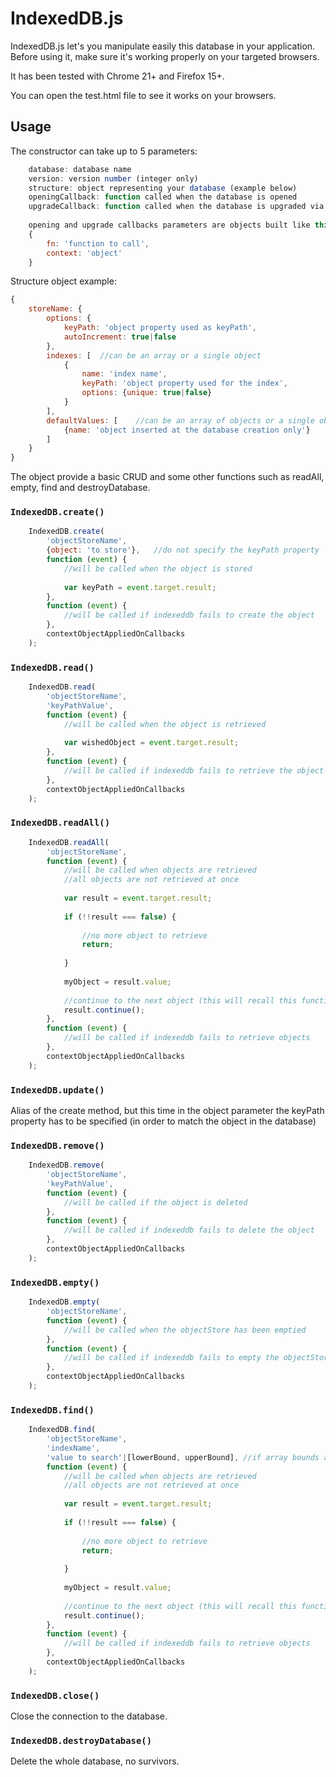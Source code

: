 IndexedDB.js
============

IndexedDB.js let's you manipulate easily this database in your application. Before using it, make sure it's working properly on your targeted browsers.

It has been tested with Chrome 21+ and Firefox 15+.

You can open the test.html file to see it works on your browsers.

Usage
-----
The constructor can take up to 5 parameters:
```javascript
	database: database name
	version: version number (integer only)
	structure: object representing your database (example below)
	openingCallback: function called when the database is opened
	upgradeCallback: function called when the database is upgraded via the old way using setVersion() (like in chrome)
	
	opening and upgrade callbacks parameters are objects built like this:
	{
		fn: 'function to call',
		context: 'object'
	}
```
Structure object example:
```javascript
{
	storeName: {
		options: {
			keyPath: 'object property used as keyPath',
			autoIncrement: true|false
		},
		indexes: [	//can be an array or a single object
			{
				name: 'index name',
				keyPath: 'object property used for the index',
				options: {unique: true|false}
			}
		],
		defaultValues: [	//can be an array of objects or a single object
			{name: 'object inserted at the database creation only'}
		]
	}
}
```

The object provide a basic CRUD and some other functions such as readAll, empty, find and destroyDatabase.

### `IndexedDB.create()`
```javascript
	IndexedDB.create(
		'objectStoreName', 
		{object: 'to store'},	//do not specify the keyPath property
		function (event) {
			//will be called when the object is stored
			
			var keyPath = event.target.result;
		},
		function (event) {
			//will be called if indexeddb fails to create the object
		},
		contextObjectAppliedOnCallbacks
	);
```

### `IndexedDB.read()`
```javascript
	IndexedDB.read(
		'objectStoreName',
		'keyPathValue',
		function (event) {
			//will be called when the object is retrieved
			
			var wishedObject = event.target.result;
		},
		function (event) {
			//will be called if indexeddb fails to retrieve the object
		},
		contextObjectAppliedOnCallbacks
	);
```

### `IndexedDB.readAll()`
```javascript
	IndexedDB.readAll(
		'objectStoreName',
		function (event) {
			//will be called when objects are retrieved
			//all objects are not retrieved at once
			
			var result = event.target.result;
			
			if (!!result === false) {
			
				//no more object to retrieve
				return;
			
			}
			
			myObject = result.value;
			
			//continue to the next object (this will recall this function)
			result.continue();
		},
		function (event) {
			//will be called if indexeddb fails to retrieve objects
		},
		contextObjectAppliedOnCallbacks
	);
```

### `IndexedDB.update()`

Alias of the create method, but this time in the object parameter the keyPath property has to be specified (in order to match the object in the database)

### `IndexedDB.remove()`
```javascript
	IndexedDB.remove(
		'objectStoreName',
		'keyPathValue',
		function (event) {
			//will be called if the object is deleted
		},
		function (event) {
			//will be called if indexeddb fails to delete the object
		},
		contextObjectAppliedOnCallbacks
	);
```

### `IndexedDB.empty()`
```javascript
	IndexedDB.empty(
		'objectStoreName',
		function (event) {
			//will be called when the objectStore has been emptied
		},
		function (event) {
			//will be called if indexeddb fails to empty the objectStore
		},
		contextObjectAppliedOnCallbacks
	);
```

### `IndexedDB.find()`
```javascript
	IndexedDB.find(
		'objectStoreName',
		'indexName',
		'value to search'|[lowerBound, upperBound], //if array bounds are included in the search
		function (event) {
			//will be called when objects are retrieved
			//all objects are not retrieved at once
			
			var result = event.target.result;
			
			if (!!result === false) {
			
				//no more object to retrieve
				return;
			
			}
			
			myObject = result.value;
			
			//continue to the next object (this will recall this function)
			result.continue();
		},
		function (event) {
			//will be called if indexeddb fails to retrieve objects
		},
		contextObjectAppliedOnCallbacks
	);
```

### `IndexedDB.close()`
Close the connection to the database.

### `IndexedDB.destroyDatabase()`
Delete the whole database, no survivors.